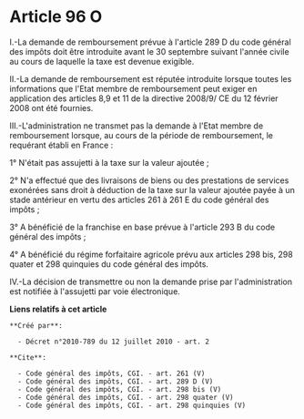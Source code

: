 # Article 96 O

I.-La demande de remboursement prévue à l'article 289 D du code général des impôts doit être introduite avant le 30 septembre
suivant l'année civile au cours de laquelle la taxe est devenue exigible. 

II.-La demande de remboursement est réputée introduite lorsque toutes les informations que l'Etat membre de remboursement
peut exiger en application des articles 8,9 et 11 de la directive 2008/9/ CE du 12 février 2008 ont été fournies. 

III.-L'administration ne transmet pas la demande à l'Etat membre de remboursement lorsque, au cours de la période de
remboursement, le requérant établi en France : 

1° N'était pas assujetti à la taxe sur la valeur ajoutée ; 

2° N'a effectué que des livraisons de biens ou des prestations de services exonérées sans droit à déduction de la taxe sur la
valeur ajoutée payée à un stade antérieur en vertu des articles 261 à 261 E du code général des impôts ; 

3° A bénéficié de la franchise en base prévue à l'article 293 B du code général des impôts ; 

4° A bénéficié du régime forfaitaire agricole prévu aux articles 298 bis, 298 quater et 298 quinquies du code général des
impôts. 

IV.-La décision de transmettre ou non la demande prise par l'administration est notifiée à l'assujetti par voie électronique.

**Liens relatifs à cet article**

	**Créé par**:

	  - Décret n°2010-789 du 12 juillet 2010 - art. 2

	**Cite**:

	  - Code général des impôts, CGI. - art. 261 (V)
	  - Code général des impôts, CGI. - art. 289 D (V)
	  - Code général des impôts, CGI. - art. 298 bis (V)
	  - Code général des impôts, CGI. - art. 298 quater (V)
	  - Code général des impôts, CGI. - art. 298 quinquies (V)
